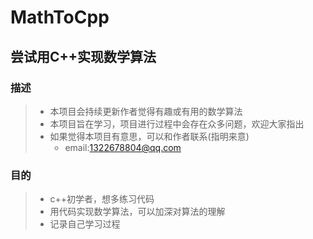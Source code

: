 # MathToCpp

## 尝试用C++实现数学算法

### 描述
>
> + 本项目会持续更新作者觉得有趣或有用的数学算法
> + 本项目旨在学习，项目进行过程中会存在众多问题，欢迎大家指出
> + 如果觉得本项目有意思，可以和作者联系(指明来意)
>   + email:<1322678804@qq.com>

### 目的
>
> + c++初学者，想多练习代码
> + 用代码实现数学算法，可以加深对算法的理解
> + 记录自己学习过程
